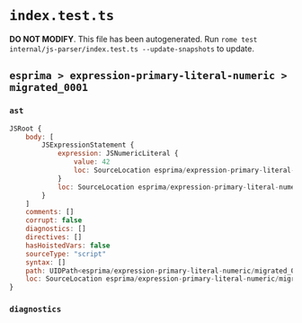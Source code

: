 # `index.test.ts`

**DO NOT MODIFY**. This file has been autogenerated. Run `rome test internal/js-parser/index.test.ts --update-snapshots` to update.

## `esprima > expression-primary-literal-numeric > migrated_0001`

### `ast`

```javascript
JSRoot {
	body: [
		JSExpressionStatement {
			expression: JSNumericLiteral {
				value: 42
				loc: SourceLocation esprima/expression-primary-literal-numeric/migrated_0001/input.js 1:0-1:2
			}
			loc: SourceLocation esprima/expression-primary-literal-numeric/migrated_0001/input.js 1:0-1:2
		}
	]
	comments: []
	corrupt: false
	diagnostics: []
	directives: []
	hasHoistedVars: false
	sourceType: "script"
	syntax: []
	path: UIDPath<esprima/expression-primary-literal-numeric/migrated_0001/input.js>
	loc: SourceLocation esprima/expression-primary-literal-numeric/migrated_0001/input.js 1:0-1:2
}
```

### `diagnostics`

```

```
